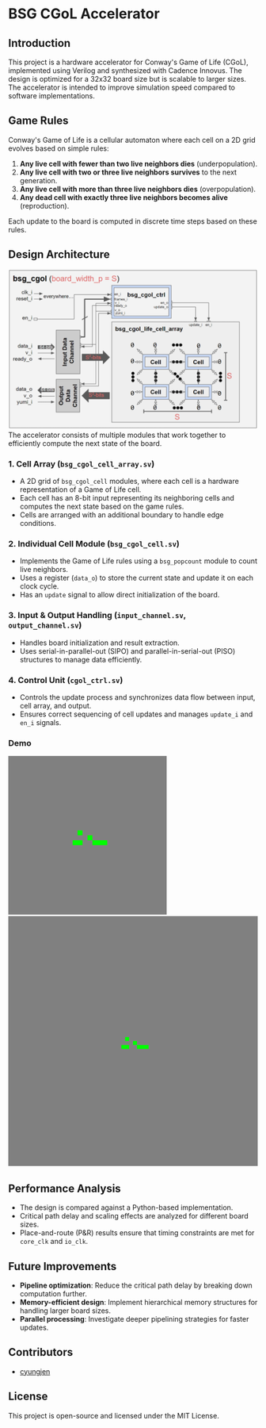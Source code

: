 # BSG CGoL Accelerator

## Introduction
This project is a hardware accelerator for Conway's Game of Life (CGoL), implemented using Verilog and synthesized with Cadence Innovus. The design is optimized for a 32x32 board size but is scalable to larger sizes. The accelerator is intended to improve simulation speed compared to software implementations.

## Game Rules
Conway's Game of Life is a cellular automaton where each cell on a 2D grid evolves based on simple rules:
1. **Any live cell with fewer than two live neighbors dies** (underpopulation).
2. **Any live cell with two or three live neighbors survives** to the next generation.
3. **Any live cell with more than three live neighbors dies** (overpopulation).
4. **Any dead cell with exactly three live neighbors becomes alive** (reproduction).

Each update to the board is computed in discrete time steps based on these rules.

## Design Architecture
![Top level Accelerator Architecture](architecture.png)
The accelerator consists of multiple modules that work together to efficiently compute the next state of the board.

### 1. **Cell Array (`bsg_cgol_cell_array.sv`)**
   - A 2D grid of `bsg_cgol_cell` modules, where each cell is a hardware representation of a Game of Life cell.
   - Each cell has an 8-bit input representing its neighboring cells and computes the next state based on the game rules.
   - Cells are arranged with an additional boundary to handle edge conditions.

### 2. **Individual Cell Module (`bsg_cgol_cell.sv`)**
   - Implements the Game of Life rules using a `bsg_popcount` module to count live neighbors.
   - Uses a register (`data_o`) to store the current state and update it on each clock cycle.
   - Has an `update` signal to allow direct initialization of the board.

### 3. **Input & Output Handling (`input_channel.sv`, `output_channel.sv`)**
   - Handles board initialization and result extraction.
   - Uses serial-in-parallel-out (SIPO) and parallel-in-serial-out (PISO) structures to manage data efficiently.

### 4. **Control Unit (`cgol_ctrl.sv`)**
   - Controls the update process and synchronizes data flow between input, cell array, and output.
   - Ensures correct sequencing of cell updates and manages `update_i` and `en_i` signals.
### Demo
![32x32](game_4_32x32_100.gif)
![64x64](game_4_64x64_100.gif)

## Performance Analysis
- The design is compared against a Python-based implementation.
- Critical path delay and scaling effects are analyzed for different board sizes.
- Place-and-route (P&R) results ensure that timing constraints are met for `core_clk` and `io_clk`.

## Future Improvements
- **Pipeline optimization**: Reduce the critical path delay by breaking down computation further.
- **Memory-efficient design**: Implement hierarchical memory structures for handling larger board sizes.
- **Parallel processing**: Investigate deeper pipelining strategies for faster updates.

## Contributors
- [cyungjen](https://github.com/cyungjen)

## License
This project is open-source and licensed under the MIT License.


